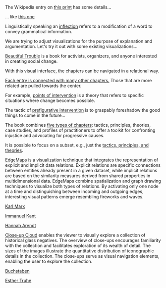 The Wikipedia entry on [this print](https://en.wikipedia.org/wiki/The_Great_Wave_off_Kanagawa) has some details...


... like [this one](https://en.wikipedia.org/wiki/The_Great_Wave_off_Kanagawa#Sea_and_waves)


Linguistically speaking an [inflection](https://en.wiktionary.org/wiki/inflection) refers to a modification of a word to convey grammatical information.


We are trying to adjust visualizations for the purpose of explanation and argumentation. Let's try it out with some existing visualizations…


[Beautiful Trouble](https://mariandoerk.de/monadicexploration/demo/#-1:00000) is a book for activists, organizers, and anyone interested in creating social change.


With this visual interface, the chapters can be navigated in a relational way.


[Each entry is connected with many other chapters.](https://mariandoerk.de/monadicexploration/demo/#200158:00000) Those that are more related are pulled towards the center.


For example, [points of intervention](https://mariandoerk.de/monadicexploration/demo/#300204:00000) is a theory that refers to specific situations where change becomes possible.


The tactic of [prefigurative intervention](https://mariandoerk.de/monadicexploration/demo/#100239:00000) is to graspably foreshadow the good things to come in the future…


The book combines [five types of chapters](https://mariandoerk.de/monadicexploration/demo/#-1:00000): tactics, principles, theories, case studies, and profiles of practitioners to offer a toolkit for confronting injustice and advocating for progressive causes.


It is possible to focus on a subset, e.g., just the [tactics, principles, and theories](https://mariandoerk.de/monadicexploration/demo/#-1:00011).


[EdgeMaps](https://mariandoerk.de/edgemaps/demo/#phils;map;;) is a visualization technique that integrates the representation of explicit and implicit data relations. Explicit relations are specific connections between entities already present in a given dataset, while implicit relations are based on the similarity measures derived from shared properties in multidimensional data. EdgeMaps combine spatialization and graph drawing techniques to visualize both types of relations. By activating only one node at a time and distinguishing between incoming and outgoing edges, interesting visual patterns emerge resembling fireworks and waves.


[Karl Marx](https://mariandoerk.de/edgemaps/demo/#phils;map;;/en/karl_marx)


[Immanuel Kant](https://mariandoerk.de/edgemaps/demo/#phils;map;;/en/immanuel_kant)


[Hannah Arendt](https://mariandoerk.de/edgemaps/demo/#phils;map;;/en/hannah_arendt)


[Close-up Cloud](https://uclab.fh-potsdam.de/closeupcloud/#/viz) enables the viewer to visually explore a collection of historical glass negatives. The overview of close-ups encourages familiarity with the collection and facilitates exploration of its wealth of detail. The sizes of the images illustrate the quantitative distribution of iconographic details in the collection. The close-ups serve as visual navigation elements, enabling the user to explore the collection.


[Buchstaben](https://uclab.fh-potsdam.de/closeupcloud/#/viz/tag/Buchstaben,%20Alphabet,%20Schrift)


[Esther Truhe](https://uclab.fh-potsdam.de/closeupcloud/#/viz/detail/P2017.3.212)

